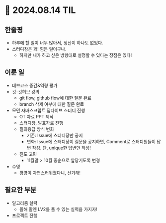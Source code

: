 # 🍅 2024.08.14 TIL

## 한줄평

- 하루에 할 일이 너무 많아서, 정신이 하나도 없었다.
- 스터디장은 꽤! 힘든 일이구나.
  - 하지만 내가 하고 싶은 방향대로 설정할 수 있다는 장점은 있다!

## 이룬 일

- 데브코스 중간&역량 평가
- 깃-깃허브 강의
  - git flow, github flow에 대한 질문 완료
  - branch 삭제 여부에 대한 질문 완료
- 모던 자바스크립트 딥다이브 스터디 진행
  - OT 자료 PPT 제작
  - 스터디장, 발표자로 진행
  - 질의응답 방식 변화
    - 기존: Issue에 스터디장만 공지
    - 변화: Issue에 스터디장이 질문을 공지하면, Comment로 스터디원들이 답변 작성. 단, unique한 답변만 작성!
  - 진도 고민
    - 11월말 > 10월 중순으로 앞당기도록 변경
- 수영
  - 평영이 자연스러워졌다니, 신기해!

## 필요한 부분

- 알고리즘 실력
  - 올해 말엔 LV2를 풀 수 있는 실력을 가지자!
- 프로젝트 진행
